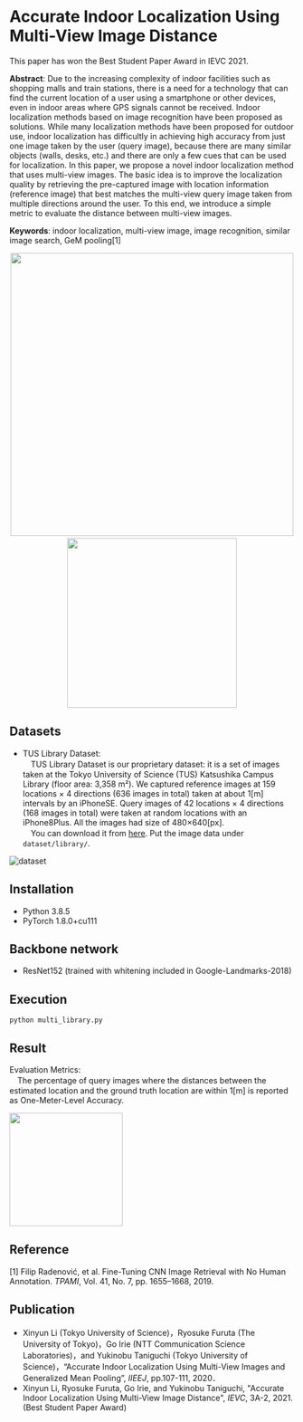 # Accurate Indoor Localization Using Multi-View Image Distance

This paper has won the Best Student Paper Award in IEVC 2021.

**Abstract**: Due to the increasing complexity of indoor facilities such as shopping malls and train stations, 
there is a need for a technology that can find the current location of a user using a smartphone or other devices, 
even in indoor areas where GPS signals cannot be received. 
Indoor localization methods based on image recognition have been proposed as solutions. 
While many localization methods have been proposed for outdoor use, 
indoor localization has difficultly in achieving high accuracy from just one image taken by the user (query image), 
because there are many similar objects (walls, desks, etc.) and there are only a few cues that can be used for localization. 
In this paper, we propose a novel indoor localization method that uses multi-view images. 
The basic idea is to improve the localization quality by retrieving the pre-captured image with location information (reference image) that best matches the multi-view query image taken from multiple directions around the user. 
To this end, we introduce a simple metric to evaluate the distance between multi-view images. 

**Keywords**:  indoor localization, multi-view image, image recognition, similar image search, GeM pooling[1]

<div align="center">
<img src="https://user-images.githubusercontent.com/52001212/119598331-b5e5d700-be1d-11eb-8390-187fe17da6fe.jpg" width="500px">　　<img src="https://user-images.githubusercontent.com/52001212/119598367-cb5b0100-be1d-11eb-8b1c-d04350c27f89.jpg" width="300px">
</div>

## Datasets
- TUS Library Dataset: <br>
　TUS Library Dataset is our proprietary dataset: it is a set of images taken at the Tokyo University of Science (TUS) Katsushika Campus Library (floor area: 3,358 m²). We captured reference images at 159 locations × 4 directions (636 images in total) taken at about 1[m] intervals by an iPhoneSE. Query images of 42 locations × 4 directions (168 images in total) were taken at random locations with an iPhone8Plus. All the images had size of 480×640[px]. <br>
　You can download it from [here](https://drive.google.com/drive/folders/1pPIgqWh0kEy-_kt5TllEmGhuzAFtn95X?usp=sharing). Put the image data under `dataset/library/`.

![dataset](https://user-images.githubusercontent.com/52001212/119600510-268ef280-be22-11eb-9cbd-c85fcfd95da0.jpg)

## Installation
- Python 3.8.5
- PyTorch 1.8.0+cu111

## Backbone network
- ResNet152 (trained with whitening included in Google-Landmarks-2018)

## Execution
```
python multi_library.py
```

## Result
Evaluation Metrics: <br>
　The percentage of query images where the distances between the estimated location and the ground truth location are within 1[m] is reported as One-Meter-Level Accuracy.

<img src="https://user-images.githubusercontent.com/52001212/119213493-6d1adf00-bafa-11eb-896a-ba12c0b590ac.jpg" height="200px">

## Reference
[1] Filip Radenović, et al. Fine-Tuning CNN Image Retrieval with No Human Annotation. *TPAMI*, Vol. 41, No. 7, pp. 1655–1668, 2019.

## Publication
- Xinyun Li (Tokyo University of Science)，Ryosuke Furuta (The University of Tokyo)，Go Irie (NTT Communication Science Laboratories)，and Yukinobu Taniguchi (Tokyo University of Science)，“Accurate Indoor Localization Using Multi-View Images and Generalized Mean Pooling”, *IIEEJ*, pp.107-111, 2020．
- Xinyun Li, Ryosuke Furuta, Go Irie, and Yukinobu Taniguchi, "Accurate Indoor Localization Using Multi-View Image Distance", *IEVC*, 3A-2, 2021. (Best Student Paper Award)
